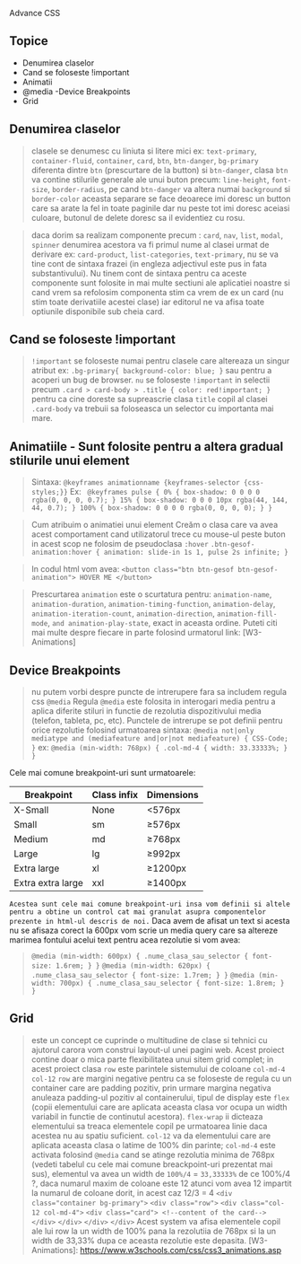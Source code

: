 Advance CSS
## Topice
- Denumirea claselor
- Cand se foloseste !important
- Animatii
- @media -Device Breakpoints
- Grid



##  Denumirea claselor

> clasele se denumesc cu liniuta si litere mici ex: `text-primary`, `container-fluid`, `container`, `card`, `btn`, `btn-danger`, `bg-primary`
> diferenta dintre `btn` (prescurtare de la button) si `btn-danger`, clasa `btn` va contine stilurile generale ale unui buton precum: `line-height`, `font-size`, `border-radius`, pe cand `btn-danger` va altera numai `background` si `border-color`
> aceasta separare se face deoarece imi doresc un button care sa arate la fel in toate paginile dar nu peste tot imi doresc aceiasi culoare, butonul de delete doresc sa il evidentiez cu rosu.

> daca dorim sa realizam componente precum : `card`, `nav`, `list`, `modal`, `spinner`  denumirea acestora va fi primul nume al clasei urmat de derivare ex:  `card-product`, `list-categories`, `text-primary`, nu se va tine cont de sintaxa frazei (in engleza adjectivul este pus in fata substantivului). Nu tinem cont de sintaxa pentru ca aceste componente sunt folosite in mai multe sectiuni ale aplicatiei noastre si cand vrem sa refolosim componenta stim ca vrem de ex un card (nu stim toate derivatiile acestei clase) iar editorul ne va afisa toate optiunile disponibile sub cheia card.

##  Cand se foloseste !important 
> `!important` se foloseste numai pentru clasele care altereaza un singur atribut ex: `.bg-primary{ background-color: blue; }` sau pentru a acoperi un bug de browser.
> `nu` se foloseste `!important` in selectii precum `.card > card-body > .title { color: red!important; }` pentru ca cine doreste sa supreascrie clasa `title` copil al clasei `.card-body` va trebuii sa foloseasca un selector cu importanta mai mare.

##  Animatiile - Sunt folosite pentru a altera gradual stilurile unui element
> Sintaxa: `@keyframes animationname {keyframes-selector {css-styles;}}`
> Ex: ` @keyframes pulse {
    0% {
        box-shadow: 0 0 0 0 rgba(0, 0, 0, 0.7);
    }
    15% {
        box-shadow: 0 0 0 10px rgba(44, 144, 44, 0.7);
    }
    100% {
        box-shadow: 0 0 0 0 rgba(0, 0, 0, 0);
    }
}`

> Cum atribuim o animatiei unui element
> Creăm o clasa care va avea acest comportament cand utilizatorul trece cu mouse-ul peste buton in acest scop ne folosim de pseudoclasa `:hover`
>`.btn-gesof-animation:hover {
    animation: slide-in 1s 1, pulse 2s infinite;
}`

> In codul html vom avea: 
> `<button class="btn btn-gesof btn-gesof-animation"> HOVER ME </button>`

> Prescurtarea `animation` este o scurtatura pentru: `animation-name`, `animation-duration`, `animation-timing-function`, `animation-delay`, `animation-iteration-count`, `animation-direction`, `animation-fill-mode`, `and animation-play-state`, exact in aceasta ordine.
> Puteti citi mai multe despre fiecare in parte folosind urmatorul link: [W3-Animations]

## Device Breakpoints
> nu putem vorbi despre puncte de intrerupere fara sa includem regula css `@media`
> Regula `@media` este folosita in interogari media pentru a aplica diferite stiluri in functie de rezolutia dispozitivului media (telefon, tableta, pc, etc).
> Punctele de intrerupe se pot definii pentru orice rezolutie folosind urmatoarea sintaxa:
> `@media not|only mediatype and (mediafeature and|or|not mediafeature) {
  CSS-Code;
}`
> ex:
> `@media (min-width: 768px) {
    .col-md-4 {
        width: 33.33333%;
    }
}`

Cele mai comune breakpoint-uri sunt urmatoarele:

| Breakpoint | Class infix | Dimensions |
| ------ | ------ | ------ |
| X-Small | None | <576px |
| Small | sm | ≥576px |
| Medium | md | ≥768px |
| Large | lg | ≥992px |
| Extra large    | xl | ≥1200px |
| Extra extra large  | xxl | ≥1400px |
`Acestea sunt cele mai comune breakpoint-uri insa vom definii si altele pentru a obtine un control cat mai granulat asupra componentelor prezente in html-ul descris de noi.` Daca avem de afisat un text si acesta nu se afisaza corect la 600px vom scrie un media query care sa altereze marimea fontului acelui text pentru acea rezolutie si vom avea:
> `@media (min-width: 600px) {
    .nume_clasa_sau_selector {
        font-size: 1.6rem;
    }
}`
> `@media (min-width: 620px) {
    .nume_clasa_sau_selector {
        font-size: 1.7rem;
    }
}`
> `@media (min-width: 700px) {
    .nume_clasa_sau_selector {
        font-size: 1.8rem;
    }
}`

## Grid
> este un concept ce cuprinde o multitudine de clase si tehnici cu ajutorul carora vom construi layout-ul unei pagini web. Acest proiect contine doar o mica parte flexibilitatea unui sitem grid complet;
> in acest proiect clasa `row` este parintele sistemului de coloane `col-md-4` `col-12`
> `row` are margini negative pentru ca se foloseste de regula cu un container care are padding pozitiv, prin urmare margina negativa anuleaza padding-ul pozitiv al containerului, tipul de display este `flex` (copii elementului care are aplicata aceasta clasa vor ocupa un width variabil in functie de continutul acestora). `flex-wrap` ii dicteaza elementului sa treaca elementele copil pe urmatoarea linie daca acestea nu au spatiu suficient.
> `col-12`  va da elementului care are aplicata aceasta clasa o latime de 100% din parinte;
> `col-md-4` este activata folosind `@media` cand se atinge rezolutia minima de 768px (vedeti tabelul cu cele mai comune breackpoint-uri prezentat mai sus), elementul va avea un width de `100%/4` = `33,33333%`
> de ce 100%/4 ?, daca numarul maxim de coloane este 12 atunci vom avea 12 impartit la numarul de coloane dorit, in acest caz 12/3 = 4
> `<div class="container bg-primary">`
> `<div class="row">` <!-- afisaza copii inline si daca nu au spatiu coboara-i pe linia 2, de asemenea anuleaza padding-ul container-ului -->
>       `<div class="col-12 col-md-4">` <!-- ocup 100% din parinte pana la punctul de intrerupere (768px) acolo col-md-4 va aplica un width de 33,33% , asta inseamna ca vom avea 3 elemente pe linie. -->
>           `<div class="card"> <!--content of the card--> </div>` 
> `</div>`
> `</div>`
> `</div>`
> Acest system va afisa elementele copil ale lui row la un width de 100% pana la rezolutiia de 768px si la un width de 33,33% dupa ce aceasta rezolutie este depasita.
[W3-Animations]: <https://www.w3schools.com/css/css3_animations.asp>
